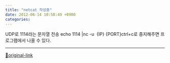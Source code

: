 ```yaml
---
title: "netcat 작성중"
date: 2012-06-14 10:58:49 +0900
categories: 
---
```

  

UDP로 1114라는 문자열 전송
echo 1114 |nc -u  {IP} {PORT}ctrl+c로 중지해주면 프로그램에서 나올 수 있다.






***
[🔗original-link](http://www.mins01.com/mh/tech/read/777)
